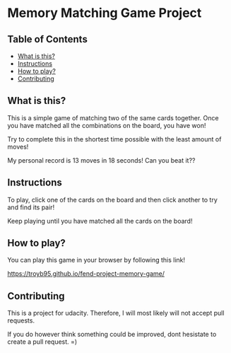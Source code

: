 # Memory Matching Game Project

## Table of Contents
* [What is this?](#what_is_this?)
* [Instructions](#instructions)
* [How to play?](#How_to_play?)
* [Contributing](#contributing)

## What is this?
This is a simple game of matching two of the same cards together. Once you have matched all the combinations on the board, you have won!

Try to complete this in the shortest time possible with the least amount of moves!

My personal record is 13 moves in 18 seconds! Can you beat it??

## Instructions
To play, click one of the cards on the board and then click another to try and find its pair!

Keep playing until you have matched all the cards on the board!

## How to play?
You can play this game in your browser by following this link!

https://troyb95.github.io/fend-project-memory-game/


## Contributing
This is a project for udacity. Therefore, I will most likely will not accept pull requests. 

If you do however think something could be improved, dont hesistate to create a pull request. =)

